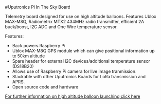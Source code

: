 <!--
---
name: Uputronics Pi In The Sky Board
class: board
type: gps,Radio
formfactor: Custom
manufacturer: Uputronics
description: Radio telemetry board for Raspberry Pi
url: http://www.pi-in-the-sky.com/
buy: https://store.uputronics.com/index.php?route=product/product&path=62&product_id=52
github: https://github.com/piinthesky
schematic: https://github.com/PiInTheSky/pits-hardware/blob/master/PiInTheSky-Mainboard-v2.4.sch
image: 'uputronics-pits.png'
pincount: 40
eeprom: no
power:
  '1':
  '2':
ground:
  '6':
  '9':
  '14':
  '20':
  '25':
  '30':
  '34':
  '39':
pin:
  '3':
    mode: i2c
  '5':
    mode: i2c
  '8':
    mode: UART/MTX2 TXD
  '10':
    mode: UART
  '38':
    name: PPS
  '7':
    name: ONEWIRE
  '11':
    name: MTX2 ENABLE
  '13':
    name: UBLOX SDA Bit Banged
  '15':
    name: UBLOX SCL Bit Banged
  '35':
    name: WARN LED
  '37':
    name: OK LED
i2c:
  '0x00':
    name: ADC
    device: MAXIM MCP3426
-->
#Uputronics Pi In The Sky Board

Telemetry board designed for use on high altitude balloons. Features Ublox MAX-M8Q, Radiometrix MTX2 434MHz radio transmitter, efficient 2A buck/boost, I2C ADC and One Wire temperature sensor.

Features: 

* Back powers Raspberry Pi 
* Ublox MAX-M8Q GPS module which can give positional information up to 50km altitude
* Spare header for external i2C devices/additional temperature sensor (DS18B20)
* Allows use of Raspberry Pi camera for live image tranmission.
* Stackable with other Uputronics Boards for LoRa transmission and APRS.
* Open source code and hardware

<a href="http://www.daveakerman.com/?p=1732">For further information on high altitude balloon launching click here</a>
